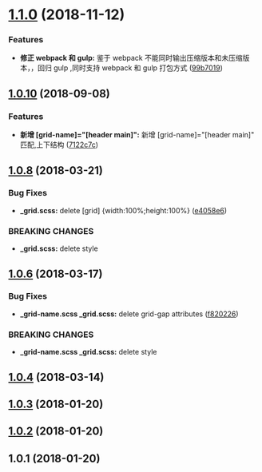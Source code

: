 # [1.1.0](https://github.com/vxhly/grid-scss/compare/v1.0.10...v1.1.0) (2018-11-12)


### Features

* **修正 webpack 和 gulp:** 鉴于 webpack 不能同时输出压缩版本和未压缩版本，，回归 gulp ,同时支持 webpack 和 gulp 打包方式 ([99b7019](https://github.com/vxhly/grid-scss/commit/99b7019))



## [1.0.10](https://github.com/vxhly/grid-scss/compare/v1.0.8...v1.0.10) (2018-09-08)


### Features

* **新增 [grid-name]="[header main]":** 新增 [grid-name]="[header main]" 匹配,上下结构 ([7122c7c](https://github.com/vxhly/grid-scss/commit/7122c7c))



## [1.0.8](https://github.com/vxhly/grid-scss/compare/v1.0.6...v1.0.8) (2018-03-21)


### Bug Fixes

* **_grid.scss:** delete [grid] {width:100%;height:100%} ([e4058e6](https://github.com/vxhly/grid-scss/commit/e4058e6))


### BREAKING CHANGES

* **_grid.scss:** delete style



## [1.0.6](https://github.com/vxhly/grid-scss/compare/1.0.4...v1.0.6) (2018-03-17)


### Bug Fixes

* **_grid-name.scss _grid.scss:** delete grid-gap attributes ([f820226](https://github.com/vxhly/grid-scss/commit/f820226))


### BREAKING CHANGES

* **_grid-name.scss _grid.scss:** delete style



## [1.0.4](https://github.com/vxhly/grid-scss/compare/1.0.3...1.0.4) (2018-03-14)



## [1.0.3](https://github.com/vxhly/grid-scss/compare/1.0.2...1.0.3) (2018-01-20)



## [1.0.2](https://github.com/vxhly/grid-scss/compare/1.0.1...1.0.2) (2018-01-20)



## 1.0.1 (2018-01-20)



